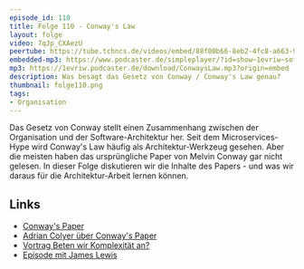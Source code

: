 ```yaml
---
episode_id: 110
title: Folge 110 - Conway's Law
layout: folge
video: 7qJp_CXAezU
peertube: https://tube.tchncs.de/videos/embed/88f00b66-8eb2-4fc8-a663-9380d18e1032
embedded-mp3: https://www.podcaster.de/simpleplayer/?id=show~1evriw~software-architektur-im-stream~pod-e6c7ecb6ebb48aec4b867ac374&v=1645360670
mp3: https://1evriw.podcaster.de/download/ConwaysLaw.mp3?origin=embed
description: Was besagt das Gesetz von Conway / Conway's Law genau?
thumbnail: folge110.png
tags:
- Organisation
---
```


Das Gesetz von Conway stellt einen Zusammenhang zwischen der
Organisation und der Software-Architektur her. Seit dem
Microservices-Hype wird Conway's Law häufig als Architektur-Werkzeug
gesehen. Aber die meisten haben das ursprüngliche Paper von Melvin
Conway gar nicht gelesen. In dieser Folge diskutieren wir die Inhalte
des Papers - und was wir daraus für die Architektur-Arbeit lernen
können. 

## Links

* [Conway's Paper](https://www.melconway.com/Home/Conways_Law.html)
* [Adrian Colyer über Conway's Paper](https://blog.acolyer.org/2019/12/13/how-do-committees-invent/)
* [Vortrag Beten wir Komplexität an?](https://www.youtube.com/watch?v=p7r6IE7TkpU)
* [Episode mit James Lewis](https://software-architektur.tv/2021/10/13/epsiode80.html)
